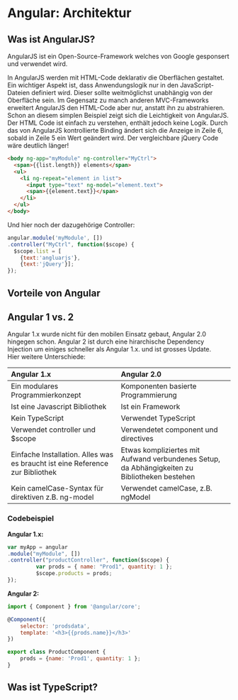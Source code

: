 # Angular: Architektur

## Was ist AngularJS?

AngularJS ist ein Open-Source-Framework welches von Google gesponsert und verwendet wird.

In AngularJS werden mit HTML-Code deklarativ die Oberflächen gestaltet. Ein wichtiger Aspekt ist, dass Anwendungslogik nur in den JavaScript-Dateien definiert wird. Dieser sollte weitmöglichst unabhängig von der Oberfläche sein. Im Gegensatz zu manch anderen MVC-Frameworks erweitert AngularJS den HTML-Code aber nur, anstatt ihn zu abstrahieren.  
Schon an diesem simplen Beispiel zeigt sich die Leichtigkeit von AngularJS. Der HTML Code ist einfach zu verstehen, enthält jedoch keine Logik. Durch das von AngularJS kontrollierte Binding ändert sich die Anzeige in Zeile 6, sobald in Zeile 5 ein Wert geändert wird. Der vergleichbare jQuery Code wäre deutlich länger!

```html
<body ng-app="myModule" ng-controller="MyCtrl">
  <span>{{list.length}} elements</span>
  <ul>
    <li ng-repeat="element in list">
      <input type="text" ng-model="element.text">
      <span>{{element.text}}</span>
    </li>
  </ul>
</body>
```

Und hier noch der dazugehörige Controller:

```js
angular.module('myModule', [])
.controller("MyCtrl", function($scope) {
  $scope.list = [
    {text:'angluarjs'},
    {text:'jQuery'}];
});
```

## Vorteile von Angular





## Angular 1 vs. 2

Angular 1.x wurde nicht für den mobilen Einsatz gebaut, Angular 2.0 hingegen schon. Angular 2 ist durch eine hirarchische Dependency Injection um einiges schneller als Angular 1.x. und ist grosses Update.  
Hier weitere Unterschiede:

| Angular 1.x | Angular 2.0 |
| :--- | :--- |
| Ein modulares Programmierkonzept | Komponenten basierte Programmierung |
| Ist eine Javascript Bibliothek | Ist ein Framework |
| Kein TypeScript | Verwendet TypeScript |
| Verwendet controller und $scope | Verwendetet component und directives |
| Einfache Installation. Alles was es braucht ist eine Reference zur Bibliothek | Etwas kompliziertes mit Aufwand verbundenes Setup, da Abhängigkeiten zu Bibliotheken bestehen |
| Kein camelCase-Syntax für direktiven z.B. ng-model | Verwendet camelCase, z.B. ngModel |

### Codebeispiel

**Angular 1.x:**

```js
var myApp = angular
.module("myModule", [])
.controller("productController", function($scope) {
         var prods = { name: "Prod1", quantity: 1 };
         $scope.products = prods;
});
```

**Angular 2:**

```js
import { Component } from '@angular/core';

@Component({
    selector: 'prodsdata',
    template: '<h3>{{prods.name}}</h3>'
})

export class ProductComponent {
    prods = {name: 'Prod1', quantity: 1 };
}
```

## Was ist TypeScript?



